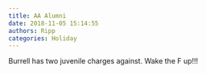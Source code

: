 ```yaml
---
title: AA Alumni
date: 2018-11-05 15:14:55
authors: Ripp
categories: Holiday
---
```


 Burrell has two juvenile charges against. Wake the F up!!!